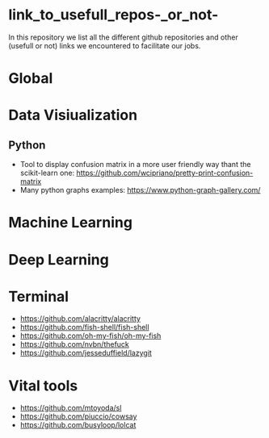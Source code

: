 # link_to_usefull_repos-_or_not-

In this repository we list all the different github repositories and other (usefull or not) links we encountered to facilitate our jobs.

# Global

# Data Visiualization

## Python
- Tool to display confusion matrix in a more user friendly way thant the scikit-learn one: https://github.com/wcipriano/pretty-print-confusion-matrix
- Many python graphs examples: https://www.python-graph-gallery.com/
# Machine Learning

# Deep Learning

# Terminal
 - https://github.com/alacritty/alacritty
 - https://github.com/fish-shell/fish-shell
 - https://github.com/oh-my-fish/oh-my-fish
 - https://github.com/nvbn/thefuck
 - https://github.com/jesseduffield/lazygit


# Vital tools
 - https://github.com/mtoyoda/sl
 - https://github.com/piuccio/cowsay
 - https://github.com/busyloop/lolcat
